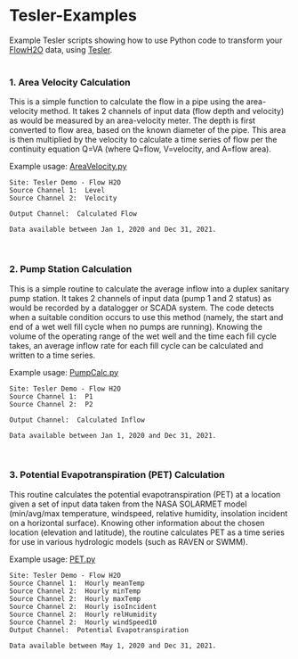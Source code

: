 # Tesler-Examples
Example Tesler scripts showing how to use Python code to transform your [FlowH2O](https://app.flowh2o.org) data, using [Tesler](https://app.flowh2o.org/network/tesler).
&nbsp;  
&nbsp;  

### 1. Area Velocity Calculation

This is a simple function to calculate the flow in a pipe using the area-velocity method.  It takes 2 channels of input data (flow depth and velocity) as would be measured by an area-velocity meter.  The depth is first converted to flow area, based on the known diameter of the pipe.  This area is then multiplied by the velocity to calculate a time series of flow per the continuity equation Q=VA (where Q=flow, V=velocity, and A=flow area).

Example usage: [AreaVelocity.py](AreaVelocity.py)

    Site: Tesler Demo - Flow H2O
    Source Channel 1:  Level
    Source Channel 2:  Velocity
    
    Output Channel:  Calculated Flow

    Data available between Jan 1, 2020 and Dec 31, 2021.
&nbsp;
&nbsp;

### 2. Pump Station Calculation

This is a simple routine to calculate the average inflow into a duplex sanitary pump station.  It takes 2 channels of input data (pump 1 and 2 status) as would be recorded by a datalogger or SCADA system.  The code detects when a suitable condition occurs to use this method (namely, the start and end of a wet well fill cycle when no pumps are running).  Knowing the volume of the operating range of the wet well and the time each fill cycle takes,  an average inflow rate for each fill cycle can be calculated and written to a time series.

Example usage: [PumpCalc.py](PumpCalc.py)

    Site: Tesler Demo - Flow H2O
    Source Channel 1:  P1
    Source Channel 2:  P2
    
    Output Channel:  Calculated Inflow

    Data available between Jan 1, 2020 and Dec 31, 2021.
&nbsp;
&nbsp;  

### 3. Potential Evapotranspiration (PET) Calculation

This routine calculates the potential evapotranspiration (PET) at a location given a set of input data taken from the NASA SOLARMET model (min/avg/max temperature, windspeed, relative humidity, insolation incident on a horizontal surface).  Knowing other information about the chosen location (elevation and latitude), the routine calculates PET as a time series for use in various hydrologic models (such as RAVEN or SWMM).

Example usage: [PET.py](PET.py)

    Site: Tesler Demo - Flow H2O
    Source Channel 1:  Hourly meanTemp
    Source Channel 2:  Hourly minTemp
    Source Channel 2:  Hourly maxTemp
    Source Channel 2:  Hourly isoIncident
    Source Channel 2:  Hourly relHumidity
    Source Channel 2:  Hourly windSpeed10    
    Output Channel:  Potential Evapotranspiration

    Data available between May 1, 2020 and Dec 31, 2021.
&nbsp;
&nbsp;